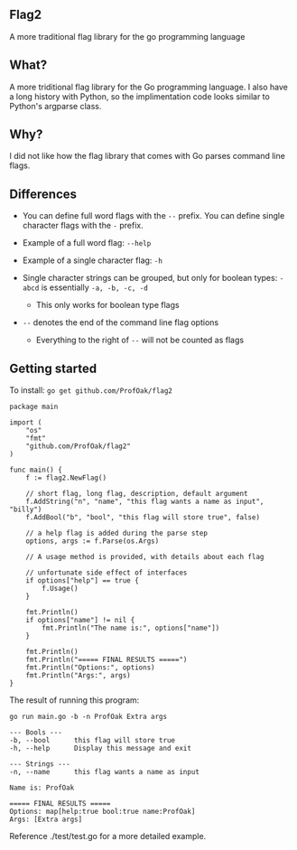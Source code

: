 Flag2
---
A more traditional flag library for the go programming language

What?
---

A more triditional flag library for the Go programming language. I also have a long history with Python, so the implimentation code looks similar to Python's argparse class.

Why?
---

I did not like how the flag library that comes with Go parses command line flags.

Differences
---

* You can define full word flags with the `--` prefix. You can define single character flags with the `-` prefix.

* Example of a full word flag: `--help`

* Example of a single character flag: `-h`

* Single character strings can be grouped, but only for boolean types: `-abcd` is essentially `-a, -b, -c, -d`
  * This only works for boolean type flags

* `--` denotes the end of the command line flag options
  * Everything to the right of `--` will not be counted as flags

Getting started
---

To install: `go get github.com/ProfOak/flag2`

```
package main

import (
    "os"
    "fmt"
    "github.com/ProfOak/flag2"
)

func main() {
    f := flag2.NewFlag()

    // short flag, long flag, description, default argument
    f.AddString("n", "name", "this flag wants a name as input", "billy")
    f.AddBool("b", "bool", "this flag will store true", false)

    // a help flag is added during the parse step
    options, args := f.Parse(os.Args)

    // A usage method is provided, with details about each flag

    // unfortunate side effect of interfaces
    if options["help"] == true {
        f.Usage()
    }

    fmt.Println()
    if options["name"] != nil {
        fmt.Println("The name is:", options["name"])
    }

    fmt.Println()
    fmt.Println("===== FINAL RESULTS =====")
    fmt.Println("Options:", options)
    fmt.Println("Args:", args)
}

```

The result of running this program:

```
go run main.go -b -n ProfOak Extra args

--- Bools ---
-b, --bool      this flag will store true
-h, --help      Display this message and exit

--- Strings ---
-n, --name      this flag wants a name as input

Name is: ProfOak

===== FINAL RESULTS =====
Options: map[help:true bool:true name:ProfOak]
Args: [Extra args]

```

Reference ./test/test.go for a more detailed example.

